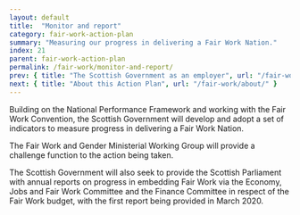 ```yaml
---
layout: default
title:  "Monitor and report"
category: fair-work-action-plan
summary: "Measuring our progress in delivering a Fair Work Nation."
index: 21
parent: fair-work-action-plan
permalink: /fair-work/monitor-and-report/
prev: { title: "The Scottish Government as an employer", url: "/fair-work/scottish-government-employer/" }
next: { title: "About this Action Plan", url: "/fair-work/about/" }
---
```


Building on the National Performance Framework and working with the Fair Work Convention, the Scottish Government will develop and adopt a set of indicators to measure progress in delivering a Fair Work Nation.  

The Fair Work and Gender Ministerial Working Group will provide a challenge function to the action being taken.  

The Scottish Government will also seek to provide the Scottish Parliament with annual reports on progress in embedding Fair Work via the Economy, Jobs and Fair Work Committee and the Finance Committee in respect of the Fair Work budget, with the first report being provided in March 2020.
